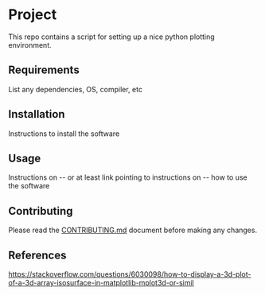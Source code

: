 # Project
This repo contains a script for setting up a nice python plotting environment.

## Requirements
List any dependencies, OS, compiler, etc

## Installation
Instructions to install the software

## Usage
Instructions on -- or at least link pointing to instructions on -- how to use
the software

## Contributing
Please read the [CONTRIBUTING.md](https://github.com/yardasol/project/blob/main/CONTRIBUTING.md) document before making any changes.

## References
https://stackoverflow.com/questions/6030098/how-to-display-a-3d-plot-of-a-3d-array-isosurface-in-matplotlib-mplot3d-or-simil

